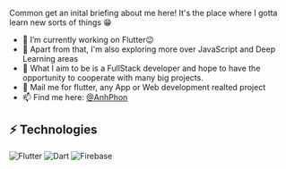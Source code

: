 
Common get an inital briefing about me here! It's the place where I gotta learn new sorts of things :grin:

- 🔭 I’m currently working on Flutter:wink:
- 🌱 Apart from that, I'm also exploring more over JavaScript and Deep Learning areas
- 👯 What I aim to be is a FullStack developer and hope to have the opportunity to cooperate with many big projects.
- 💬 Mail me for flutter, any App or Web development realted project
- 📫 Find me here: [@AnhPhon](https://twitter.com/AnhPhon)


## ⚡ Technologies
![Flutter](https://img.shields.io/badge/-Flutter-teal?style=flat-square&logo=Flutter)
![Dart](https://img.shields.io/badge/-Dart-E34F26?style=flat-square&logo=Dart)
![Firebase](https://img.shields.io/badge/-FireBase-005571?style=flat-square&logo=firebase)

